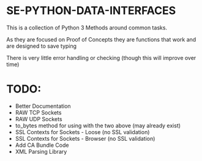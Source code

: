 # SE-PYTHON-DATA-INTERFACES

This is a collection of Python 3 Methods around common tasks.

As they are focused on Proof of Concepts they are functions that work and are designed to save typing

There is very little error handling or checking (though this will improve over time)

# TODO:

* Better Documentation
* RAW TCP Sockets
* RAW UDP Sockets
* to_bytes method for using with the two above (may already exist)
* SSL Contexts for Sockets - Loose (no SSL validation)
* SSL Contexts for Sockets - Browser (no SSL validation)
* Add CA Bundle Code
* XML Parsing Library
